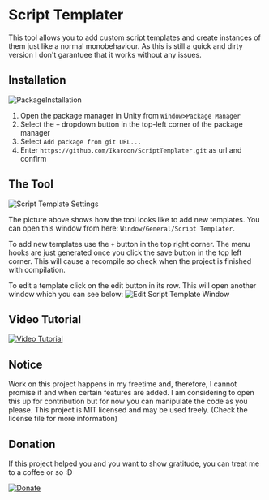 # Script Templater
This tool allows you to add custom script templates and create instances of them just like a normal monobehaviour.
As this is still a quick and dirty version I don't garantuee that it works without any issues.

## Installation

![PackageInstallation](https://user-images.githubusercontent.com/65419234/167270188-99300531-ec7e-45ea-89d9-612ec1d37eaf.png)
1. Open the package manager in Unity from `Window>Package Manager`
2. Select the `+` dropdown button in the top-left corner of the package manager
3. Select `Add package from git URL...`
4. Enter `https://github.com/Ikaroon/ScriptTemplater.git` as url and confirm
 
## The Tool
![Script Template Settings](https://marian-brinkmann.com/wp-content/uploads/2021/09/GitHub_CustomScriptTemplateTool_Settings.png)

The picture above shows how the tool looks like to add new templates.
You can open this window from here: `Window/General/Script Templater`.

To add new templates use the `+` button in the top right corner.
The menu hooks are just generated once you click the save button in the top left corner.
This will cause a recompile so check when the project is finished with compilation.

To edit a template click on the edit button in its row.
This will open another window which you can see below:
![Edit Script Template Window](https://marian-brinkmann.com/wp-content/uploads/2021/09/GitHub_CustomScriptTemplateTool_Edit.png)

## Video Tutorial
[![Video Tutorial](https://img.youtube.com/vi/Ht4bwh8Od90/0.jpg)](https://www.youtube.com/watch?v=Ht4bwh8Od90)

## Notice
Work on this project happens in my freetime and, therefore, I cannot promise if and when certain features are added. I am considering to open this up for contribution but for now you can manipulate the code as you please. This project is MIT licensed and may be used freely. (Check the license file for more information)

## Donation
If this project helped you and you want to show gratitude, you can treat me to a coffee or so :D

[![Donate](https://img.shields.io/badge/Donate-Ko--Fi-red.svg)](https://ko-fi.com/ikaroon)
